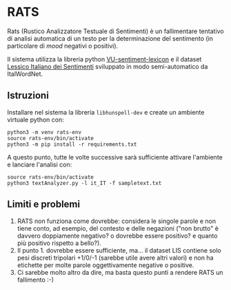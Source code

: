 # RATS

Rats (Rustico Analizzatore Testuale di Sentimenti) è un fallimentare tentativo di analisi automatica di un testo per la determinazione del sentimento (in particolare di _mood_ negativi o positivi).

Il sistema utilizza la libreria python [VU-sentiment-lexicon](https://github.com/opener-project/VU-sentiment-lexicon) e il dataset [Lessico Italiano dei Sentimenti](https://dspace-clarin-it.ilc.cnr.it/repository/xmlui/handle/20.500.11752/ILC-73) sviluppato in modo semi-automatico da ItalWordNet.

## Istruzioni

Installare nel sistema la libreria `libhunspell-dev` e create un ambiente virtuale python con:

    python3 -m venv rats-env
    source rats-env/bin/activate
    python3 -m pip install -r requirements.txt
    
A questo punto, tutte le volte successive sarà sufficiente attivare l'ambiente e lanciare l'analisi con:

    source rats-env/bin/activate
    python3 textAnalyzer.py -l it_IT -f sampletext.txt

## Limiti e problemi

1. RATS non funziona come dovrebbe: considera le singole parole e non tiene conto, ad esempio, del contesto e delle negazioni ("non brutto" è davvero doppiamente negativo? o dovrebbe essere positivo? e quanto più positivo rispetto a bello?).
2. Il punto 1. dovrebbe essere sufficiente, ma... il dataset LIS contiene solo pesi discreti tripolari +1/0/-1 (sarebbe utile avere altri valori) e non ha etichette per molte parole oggettivamente negative o positive.
3. Ci sarebbe molto altro da dire, ma basta questo punti a rendere RATS un fallimento :-)
